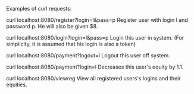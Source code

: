 Examples of curl requests:

curl localhost:8080/register?login=l&pass=p
Register user with login l and password p. He will also be given $8.

curl localhost:8080/login?login=l&pass=p
Login this user in system. (For simplicity, it is assumed that his login is also a token)

curl localhost:8080/payment?logout=l
Logout this user off system.

curl localhost:8080/payment?login=l
Decreases this user's equity by 1.1.

curl localhost:8080/viewreg
View all registered users's logins and their equities.
